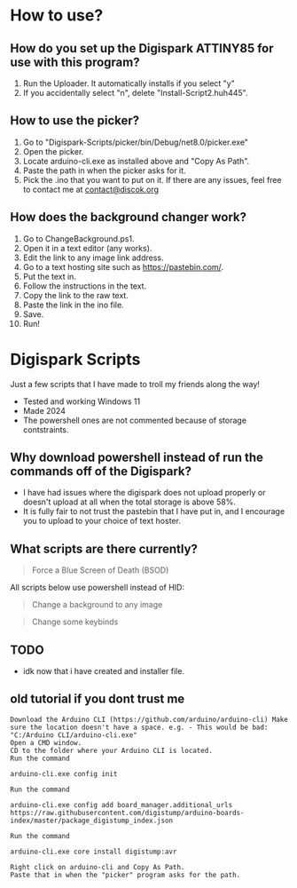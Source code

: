 # How to use?

## How do you set up the Digispark ATTINY85 for use with this program?
1. Run the Uploader. It automatically installs if you select "y"
2. If you accidentally select "n", delete "Install-Script2.huh445".

## How to use the picker?
1. Go to "Digispark-Scripts/picker/bin/Debug/net8.0/picker.exe"
2. Open the picker.
3. Locate arduino-cli.exe as installed above and "Copy As Path".
4. Paste the path in when the picker asks for it.
5. Pick the .ino that you want to put on it.
If there are any issues, feel free to contact me at contact@discok.org

## How does the background changer work?
1. Go to ChangeBackground.ps1.
2. Open it in a text editor (any works).
3. Edit the link to any image link address.
4. Go to a text hosting site such as https://pastebin.com/.
5. Put the text in.
6. Follow the instructions in the text.
7. Copy the link to the raw text.
8. Paste the link in the ino file.
9. Save.
10. Run!

# Digispark Scripts
Just a few scripts that I have made to troll my friends along the way!
- Tested and working Windows 11
- Made 2024
- The powershell ones are not commented because of storage contstraints.
## Why download powershell instead of run the commands off of the Digispark?
- I have had issues where the digispark does not upload properly or doesn't upload at all when the total storage is above 58%.
- It is fully fair to not trust the pastebin that I have put in, and I encourage you to upload to your choice of text hoster.

## What scripts are there currently?
>Force a Blue Screen of Death (BSOD)

All scripts below use powershell instead of HID:
>Change a background to any image

> Change some keybinds

## TODO
- idk now that i have created and installer file.

## old tutorial if you dont trust me

    Download the Arduino CLI (https://github.com/arduino/arduino-cli) Make sure the location doesn't have a space. e.g. - This would be bad: "C:/Arduino CLI/arduino-cli.exe"
    Open a CMD window.
    CD to the folder where your Arduino CLI is located.
    Run the command

    arduino-cli.exe config init

    Run the command

    arduino-cli.exe config add board_manager.additional_urls https://raw.githubusercontent.com/digistump/arduino-boards-index/master/package_digistump_index.json

    Run the command

    arduino-cli.exe core install digistump:avr

    Right click on arduino-cli and Copy As Path.
    Paste that in when the "picker" program asks for the path.
